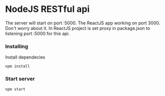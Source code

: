 # NodeJS RESTful api
The server will start on port :5000. The ReactJS app working on port 3000. Don't worry about it. In ReactJS project is set proxy in package.json to listening port :5000 for this api.

### Installing

Install dependecies

```
npm install
```

### Start server
```
npm start
```
